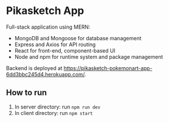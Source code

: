 # Pikasketch App
Full-stack application using MERN:
- MongoDB and Mongoose for database management
- Express and Axios for API routing
- React for front-end, component-based UI
- Node and npm for runtime system and package management

Backend is deployed at https://pikasketch-pokemonart-app-6dd3bbc245d4.herokuapp.com/.

## How to run
1. In server directory: run `npm run dev`
2. In client directory: run `npm start`

